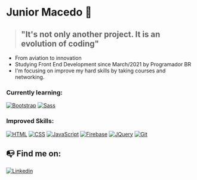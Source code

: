 # Junior Macedo 👋

>## "It's not only another project. It is an evolution of coding"

- From aviation to innovation
- Studying Front End Development since March/2021 by Programador BR
- I'm focusing on improve my hard skills by taking courses and networking.

### Currently learning:

[![Bootstrap](https://img.shields.io/badge/bootstrap-blueviolet?style=for-the-badge&logo=bootstrap&labelColor=black)](https://github.com/JuniorMacedo91)
[![Sass](https://img.shields.io/badge/Sass-pink?style=for-the-badge&logo=sass&labelColor=black)](https://github.com/JuniorMacedo91)

### Improved Skills:
[![HTML](https://img.shields.io/badge/HTML-red?style=for-the-badge&logo=HTML5&labelColor=black)](https://github.com/JuniorMacedo91)
[![CSS](https://img.shields.io/badge/CSS3-blue?style=for-the-badge&logo=CSS3&labelColor=black)](https://github.com/JuniorMacedo91)
[![JavaScript](https://img.shields.io/badge/JavaScript-yellow?style=for-the-badge&logo=javascript&labelColor=black)](https://github.com/JuniorMacedo91)
[![Firebase](https://img.shields.io/badge/Firebase-orange?style=for-the-badge&logo=firebase&labelColor=black)](https://github.com/JuniorMacedo91)
[![JQuery](https://img.shields.io/badge/Jquery-teal?style=for-the-badge&logo=jquery&labelColor=black)](https://github.com/JuniorMacedo91)
[![Git](https://img.shields.io/badge/git-tomato?style=for-the-badge&logo=git&labelColor=black)](https://github.com/JuniorMacedo91)

## 📭 Find me on:

[![Linkedin](https://img.shields.io/badge/Linkedin-blue?style=for-the-badge&logo=Linkedin&labelColor=blue)](https://www.linkedin.com/in/osmar-m-436190138/)

<!--
**JuniorMacedo91/JuniorMacedo91** is a ✨ _special_ ✨ repository because its `README.md` (this file) appears on your GitHub profile.
